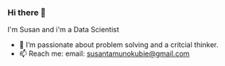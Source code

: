 ### Hi there 👋

I'm Susan and i'm a Data Scientist
- 🔭 I’m passionate about problem solving and a critcial thinker.
- 📫 Reach me: email: susantamunokubie@gmail.com 

<!--
**tahmee/tahmee** is a ✨ _special_ ✨ repository because its `README.md` (this file) appears on your GitHub profile.

Here are some ideas to get you started:
I'm Susan
i'm a Data Scientist 
- 🔭 I’m currently working on ...
- 🌱 I’m currently learning ...
- 👯 I’m looking to collaborate on ...
- 🤔 I’m looking for help with ...
- 💬 Ask me about ...
- 📫 How to reach me: ...
- 😄 Pronouns: ...
- ⚡ Fun fact: ...
-->
